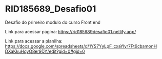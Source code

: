 # RID185689_Desafio01
Desafio do primeiro modulo do curso Front end

Link para acessar pagina:
https://rid185689desafio01.netlify.app/

Link para acessar a planilha:
https://docs.google.com/spreadsheets/d/1YS7YyLpF_cxaYlyr7Ft6cbamonHDXaKkuHoyQ8er9DY/edit?gid=0#gid=0